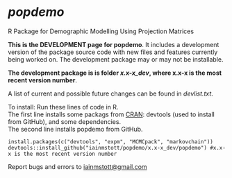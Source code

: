 # *popdemo*
R Package for Demographic Modelling Using Projection Matrices

**This is the DEVELOPMENT page for popdemo**. It includes a development version of the package source code with new files and features currently being worked on. The development package may or may not be installable.

**The development package is is folder *x.x-x_dev*, where x.x-x is the most recent version number**.

A list of current and possible future changes can be found in *devlist.txt*.

To install: Run these lines of code in R.  
The first line installs some packags from [CRAN](https://cran.r-project.org/): devtools (used to install from GitHub), and some dependencies.  
The second line installs popdemo from GitHub.
```
install.packages(c("devtools", "expm", "MCMCpack", "markovchain"))
devtools::install_github("iainmstott/popdemo/x.x-x_dev/popdemo") #x.x-x is the most recent version number
```

Report bugs and errors to iainmstott@gmail.com
